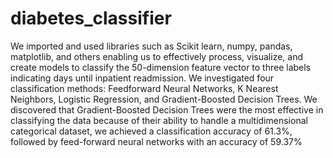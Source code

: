 # diabetes_classifier
We imported and used libraries such as Scikit learn, numpy, pandas, matplotlib, and others enabling us to effectively process, visualize, and create models to classify the 50-dimension feature vector to three labels indicating days until inpatient readmission. We investigated four classification methods: Feedforward Neural Networks, K Nearest Neighbors, Logistic Regression, and Gradient-Boosted Decision Trees. We discovered that Gradient-Boosted Decision Trees were the most effective in classifying the data because of their ability to handle a multidimensional categorical dataset, we achieved a classification accuracy of 61.3%, followed by feed-forward neural networks with an accuracy of 59.37%
